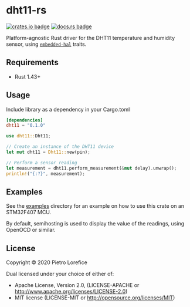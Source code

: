 # dht11-rs

[![crates.io badge](https://img.shields.io/crates/v/dht11.svg)](https://crates.io/crates/dht11)
[![docs.rs badge](https://docs.rs/dht11/badge.svg)](https://docs.rs/dht11)

Platform-agnostic Rust driver for the DHT11 temperature and humidity sensor,
using [`embedded-hal`](https://github.com/rust-embedded/embedded-hal) traits.

## Requirements

- Rust 1.43+

## Usage

Include library as a dependency in your Cargo.toml

```toml
[dependencies]
dht11 = "0.1.0"
```

```rust
use dht11::Dht11;

// Create an instance of the DHT11 device
let mut dht11 = Dht11::new(pin);

// Perform a sensor reading
let measurement = dht11.perform_measurement(&mut delay).unwrap();
println!("{:?}", measurement);
```

## Examples

See the [examples](examples/) directory for an example on how to use this crate on an STM32F407 MCU.

By default, semihosting is used to display the value of the readings, using OpenOCD or similar.

## License

Copyright © 2020 Pietro Lorefice

Dual licensed under your choice of either of:

- Apache License, Version 2.0, (LICENSE-APACHE or http://www.apache.org/licenses/LICENSE-2.0)
- MIT license (LICENSE-MIT or http://opensource.org/licenses/MIT)